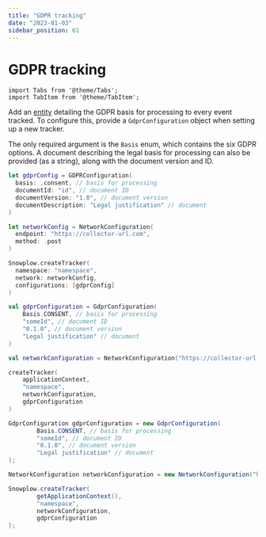 ```yaml
---
title: "GDPR tracking"
date: "2023-01-03"
sidebar_position: 61
---
```


# GDPR tracking

```mdx-code-block
import Tabs from '@theme/Tabs';
import TabItem from '@theme/TabItem';
```

Add an [entity](https://github.com/snowplow/iglu-central/blob/master/schemas/com.snowplowanalytics.snowplow/gdpr/jsonschema/1-0-0) detailing the GDPR basis for processing to every event tracked. To configure this, provide a `GdprConfiguration` object when setting up a new tracker.

The only required argument is the `Basis` enum, which contains the six GDPR options. A document describing the legal basis for processing can also be provided (as a string), along with the document version and ID.

<Tabs groupId="platform" queryString>
  <TabItem value="ios" label="iOS" default>

```swift
let gdprConfig = GDPRConfiguration(
  basis: .consent, // basis for processing
  documentId: "id", // document ID
  documentVersion: "1.0", // document version
  documentDescription: "Legal justification" // document
)

let networkConfig = NetworkConfiguration(
  endpoint: "https://collector-url.com", 
  method: .post
)

Snowplow.createTracker(
  namespace: "namespace", 
  network: networkConfig, 
  configurations: [gdprConfig]
)
```

  </TabItem>
  <TabItem value="android" label="Android (Kotlin)">

```kotlin
val gdprConfiguration = GdprConfiguration(
    Basis.CONSENT, // basis for processing
    "someId", // document ID
    "0.1.0", // document version
    "Legal justification" // document
)

val networkConfiguration = NetworkConfiguration("https://collector-url.com")

createTracker(
    applicationContext,
    "namespace",
    networkConfiguration,
    gdprConfiguration
)
```

  </TabItem>
  <TabItem value="android-java" label="Android (Java)">

```java
GdprConfiguration gdprConfiguration = new GdprConfiguration(
        Basis.CONSENT, // basis for processing
        "someId", // document ID
        "0.1.0", // document version
        "Legal justification" // document
);

NetworkConfiguration networkConfiguration = new NetworkConfiguration("https://collector-url.com");

Snowplow.createTracker(
        getApplicationContext(),
        "namespace",
        networkConfiguration,
        gdprConfiguration
);
```

  </TabItem>
</Tabs>
